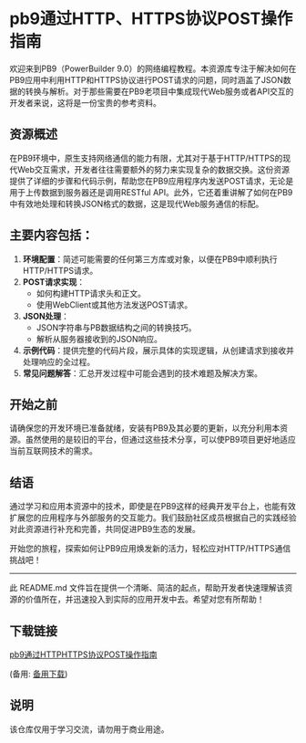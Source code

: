 # pb9通过HTTP、HTTPS协议POST操作指南

欢迎来到PB9（PowerBuilder 9.0）的网络编程教程。本资源库专注于解决如何在PB9应用中利用HTTP和HTTPS协议进行POST请求的问题，同时涵盖了JSON数据的转换与解析。对于那些需要在PB9老项目中集成现代Web服务或者API交互的开发者来说，这将是一份宝贵的参考资料。

## 资源概述

在PB9环境中，原生支持网络通信的能力有限，尤其对于基于HTTP/HTTPS的现代Web交互需求，开发者往往需要额外的努力来实现复杂的数据交换。这份资源提供了详细的步骤和代码示例，帮助您在PB9应用程序内发送POST请求，无论是用于上传数据到服务器还是调用RESTful API。此外，它还着重讲解了如何在PB9中有效地处理和转换JSON格式的数据，这是现代Web服务通信的标配。

## 主要内容包括：

1. **环境配置**：简述可能需要的任何第三方库或对象，以便在PB9中顺利执行HTTP/HTTPS请求。
2. **POST请求实现**：
   - 如何构建HTTP请求头和正文。
   - 使用WebClient或其他方法发送POST请求。
3. **JSON处理**：
   - JSON字符串与PB数据结构之间的转换技巧。
   - 解析从服务器接收到的JSON响应。
4. **示例代码**：提供完整的代码片段，展示具体的实现逻辑，从创建请求到接收并处理响应的全过程。
5. **常见问题解答**：汇总开发过程中可能会遇到的技术难题及解决方案。

## 开始之前

请确保您的开发环境已准备就绪，安装有PB9及其必要的更新，以充分利用本资源。虽然使用的是较旧的平台，但通过这些技术分享，可以使PB9项目更好地适应当前互联网技术的需求。

## 结语

通过学习和应用本资源中的技术，即使是在PB9这样的经典开发平台上，也能有效扩展您的应用程序与外部服务的交互能力。我们鼓励社区成员根据自己的实践经验对此资源进行补充和完善，共同促进PB9生态的发展。

开始您的旅程，探索如何让PB9应用焕发新的活力，轻松应对HTTP/HTTPS通信挑战吧！

---

此 README.md 文件旨在提供一个清晰、简洁的起点，帮助开发者快速理解该资源的价值所在，并迅速投入到实际的应用开发中去。希望对您有所帮助！

## 下载链接
[pb9通过HTTPHTTPS协议POST操作指南](https://pan.quark.cn/s/3fe52a3e40be) 

(备用: [备用下载](https://pan.baidu.com/s/1Cqt0ExpadEYlHJN80_N80w?pwd=z4ms))

## 说明

该仓库仅用于学习交流，请勿用于商业用途。

